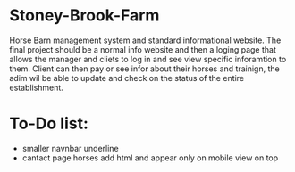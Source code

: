 # Stoney-Brook-Farm

Horse Barn management system and standard informational website. The final project should be a normal info website and then a loging page that allows the manager and cliets to log in and see view specific inforamtion to them. Client can then pay or see infor about their horses and trainign, the adim wil be able to update and check on the status of the entire establishment. 

# To-Do list:

- smaller navnbar underline
- cantact page horses add html and appear only on mobile view on top